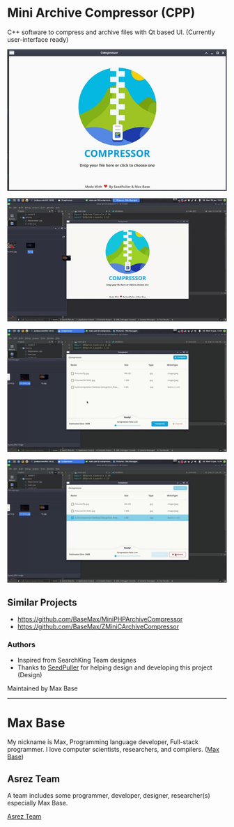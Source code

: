 # Mini Archive Compressor (CPP)

C++  software to compress and archive files with Qt based UI. (Currently user-interface ready)

![Mini Cpp Archive Compressor](screen1.jpg)

![Demo - Mini Qml Archive Compressor](demo.gif)

![Mini C++ Archive Compressor](screen2.jpg)

![Mini C++ Archive Compressor](screen3.jpg)

## Similar Projects

- https://github.com/BaseMax/MiniPHPArchiveCompressor
- https://github.com/BaseMax/ZMiniCArchiveCompressor

### Authors

- Inspired from SearchKing Team designes
- Thanks to [SeedPuller](https://github.com/SeedPuller) for helping design and developing this project (Design)

Maintained by Max Base

---------

# Max Base

My nickname is Max, Programming language developer, Full-stack programmer. I love computer scientists, researchers, and compilers. ([Max Base](https://maxbase.org/))

## Asrez Team

A team includes some programmer, developer, designer, researcher(s) especially Max Base.

[Asrez Team](https://www.asrez.com/)
